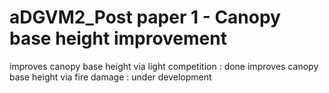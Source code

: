 # aDGVM2_Post paper 1 - Canopy base height improvement

improves canopy base height via light competition : done
improves canopy base height via fire damage : under development
